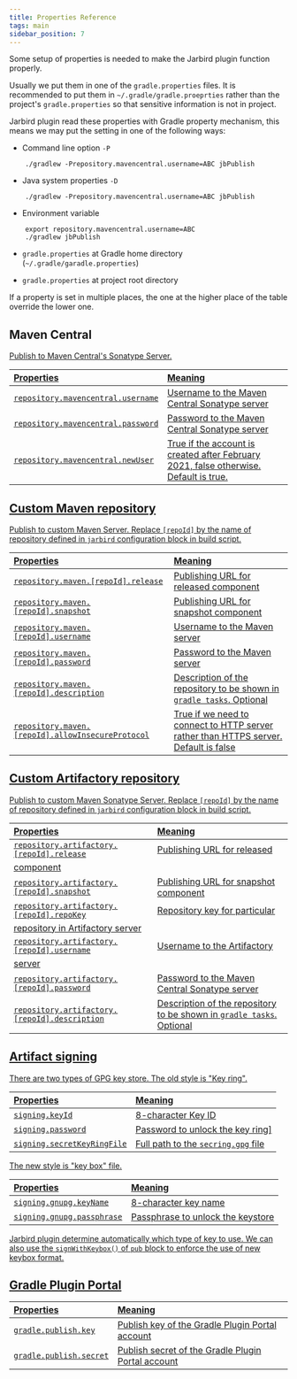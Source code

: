 ```yaml
---
title: Properties Reference
tags: main
sidebar_position: 7
---
```


Some setup of properties is needed to make the Jarbird plugin function properly.

Usually we put them in one of the `gradle.properties` files. It is 
recommended to put them in `~/.gradle/gradle.proeprties` rather than the 
project's `gradle.properties` so that sensitive information is not in project.

Jarbird plugin read these properties with Gradle property mechanism, this 
means we may put the setting in one of the following ways:

- Command line option `-P`
```
    ./gradlew -Prepository.mavencentral.username=ABC jbPublish
```

- Java system properties `-D`
```
    ./gradlew -Prepository.mavencentral.username=ABC jbPublish
```  

- Environment variable
```
    export repository.mavencentral.username=ABC
    ./gradlew jbPublish
```

- `gradle.properties` at Gradle home directory (`~/.gradle/garadle.properties`)

- `gradle.properties` at project root directory

If a property is set in multiple places, the one at the higher place of the 
table override the lower one.

## Maven Central <a href="#mavencentral"/>

Publish to Maven Central's Sonatype Server.

| Properties | Meaning |
|:-|:-|
| `repository.mavencentral.username` | Username to the Maven Central Sonatype server |
| `repository.mavencentral.password` | Password to the Maven Central Sonatype server |
| `repository.mavencentral.newUser` | True if the account is created after February 2021, false otherwise. Default is true. |

## Custom Maven repository <a href="#custommaven"/>

Publish to custom Maven Server. Replace `[repoId]` by the name of 
repository defined in `jarbird` configuration block in build script.

| Properties | Meaning |
|:-|:-|
| `repository.maven.[repoId].release` | Publishing URL for released component |
| `repository.maven.[repoId].snapshot` | Publishing URL for snapshot component |
| `repository.maven.[repoId].username` | Username to the Maven server |
| `repository.maven.[repoId].password` | Password to the Maven server |
| `repository.maven.[repoId].description` | Description of the repository to be shown in `gradle tasks`. Optional |
| `repository.maven.[repoId].allowInsecureProtocol` | True if we need to connect to HTTP server rather than HTTPS server. Default is false |

## Custom Artifactory repository <a href="#artifactory"/>

Publish to custom Maven Sonatype Server. Replace `[repoId]` by the name of
repository defined in `jarbird` configuration block in build script.

| Properties | Meaning |
|:-|:-|
| `repository.artifactory.[repoId].release` | Publishing URL for released 
component |
| `repository.artifactory.[repoId].snapshot` | Publishing URL for snapshot component |
| `repository.artifactory.[repoId].repoKey` | Repository key for particular 
repository in Artifactory server |
| `repository.artifactory.[repoId].username` | Username to the Artifactory 
server |
| `repository.artifactory.[repoId].password` | Password to the Maven Central Sonatype server |
| `repository.artifactory.[repoId].description` | Description of the repository to be shown in `gradle tasks`. Optional |


## Artifact signing <a href="#artifactory"/>

There are two types of GPG key store. The old style is "Key ring". 

| Properties | Meaning |
|:-|:-|
| `signing.keyId` | 8-character Key ID |
| `signing.password` | Password to unlock the key ring]
| `signing.secretKeyRingFile` | Full path to the `secring.gpg` file |

The new style is "key box" file.

| Properties | Meaning |
|:-|:-|
| `signing.gnupg.keyName` | 8-character key name |
| `signing.gnupg.passphrase` | Passphrase to unlock the keystore |

Jarbird plugin determine automatically which type of key to use. We can also 
use the `signWithKeybox()` of `pub` block to enforce the use of new keybox 
format.

## Gradle Plugin Portal <a href="#gradleportal"/>

| Properties | Meaning |
|:-|:-|
| `gradle.publish.key` | Publish key of the Gradle Plugin Portal account |
| `gradle.publish.secret` | Publish secret of the Gradle Plugin Portal account |
